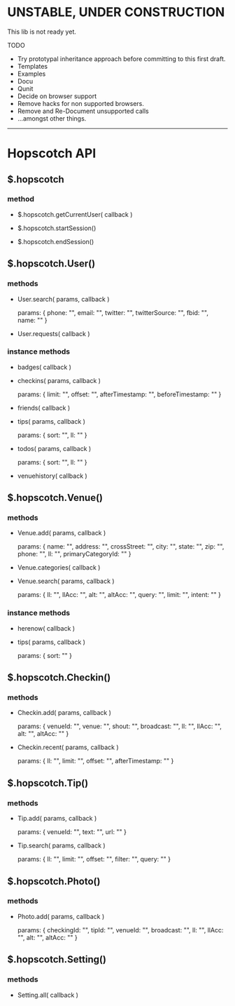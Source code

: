 UNSTABLE, UNDER CONSTRUCTION
============================

This lib is not ready yet. 

TODO 

  - Try prototypal inheritance approach before committing to this first draft.
  - Templates
  - Examples
  - Docu
  - Qunit
  - Decide on browser support
  - Remove hacks for non supported browsers.
  - Remove and Re-Document unsupported calls
  - ...amongst other things.

*****

Hopscotch API
=============

$.hopscotch
---------

### method

- $.hopscotch.getCurrentUser( callback )

- $.hopscotch.startSession()

- $.hopscotch.endSession()

$.hopscotch.User()
------------------

### methods

- User.search( params, callback )

    params: { phone: "", email: "", twitter: "", twitterSource: "", fbid: "", name: "" }

- User.requests( callback )


### instance methods

- badges( callback )


- checkins( params, callback )

    params: { limit: "", offset: "", afterTimestamp: "", beforeTimestamp: "" }

- friends( callback )

- tips( params, callback )

    params: { sort: "", ll: "" }

- todos( params, callback )

    params: { sort: "", ll: "" }

- venuehistory( callback )


$.hopscotch.Venue()
-------------------

### methods

- Venue.add( params, callback )

    params: { name: "", address: "", crossStreet: "", city: "", state: "", zip: "", phone: "", ll: "", primaryCategoryId: "" }

- Venue.categories( callback )

- Venue.search( params, callback )

    params: { ll: "", llAcc: "", alt: "", altAcc: "", query: "", limit: "", intent: "" }

### instance methods

- herenow( callback )

- tips( params, callback )

    params: { sort: "" }

$.hopscotch.Checkin()
---------------------

### methods


- Checkin.add( params, callback )

    params: { venueId: "", venue: "", shout: "", broadcast: "", ll: "", llAcc: "", alt: "", altAcc: "" }

- Checkin.recent( params, callback )

    params: { ll: "", limit: "", offset: "", afterTimestamp: "" }

$.hopscotch.Tip()
-----------------

### methods


- Tip.add( params, callback )

    params: { venueId: "", text: "", url: "" }

- Tip.search( params, callback )

    params: { ll: "", limit: "", offset: "", filter: "", query: "" }

$.hopscotch.Photo()
-------------------

### methods


- Photo.add( params, callback )

    params: { checkingId: "", tipId: "", venueId: "", broadcast: "", ll: "", llAcc: "", alt: "", altAcc: "" }

$.hopscotch.Setting()
---------------------

### methods


- Setting.all( callback )
